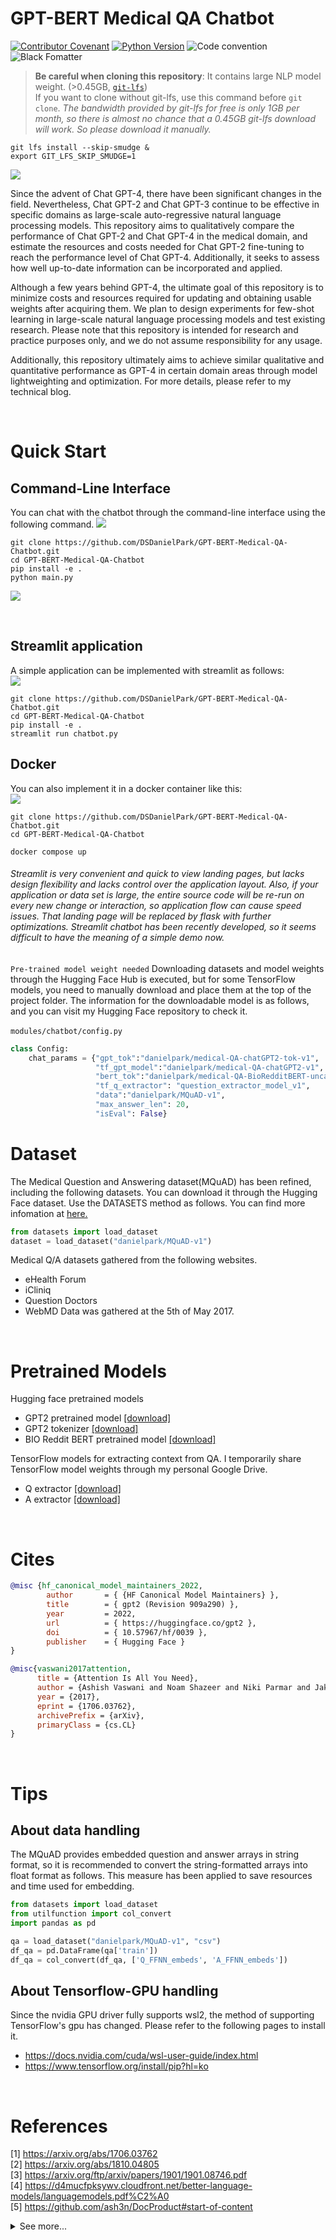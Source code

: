 # GPT-BERT Medical QA Chatbot
[![Contributor Covenant](https://img.shields.io/badge/contributor%20covenant-v2.0%20adopted-black.svg)](code_of_conduct.md)
[![Python Version](https://img.shields.io/badge/python-3.6%2C3.7%2C3.8-black.svg)](code_of_conduct.md)
![Code convention](https://img.shields.io/badge/code%20convention-pep8-black)
![Black Fomatter](https://img.shields.io/badge/code%20style-black-000000.svg)

> **Be careful when cloning this repository**: It contains large NLP model weight. (>0.45GB, [`git-lfs`](https://git-lfs.com/)) <br>
> If you want to clone without git-lfs, use this command before `git clone`. *The bandwidth provided by git-lfs for free is only 1GB per month, so there is almost no chance that a 0.45GB git-lfs download will work. So please download it manually.*
```
git lfs install --skip-smudge &
export GIT_LFS_SKIP_SMUDGE=1
```

![](https://github.com/DSDanielPark/GPT-BERT-Medical-QA-Chatbot/blob/main/assets/imgs/medichatbot_walle.png)

Since the advent of Chat GPT-4, there have been significant changes in the field. Nevertheless, Chat GPT-2 and Chat GPT-3 continue to be effective in specific domains as large-scale auto-regressive natural language processing models. This repository aims to qualitatively compare the performance of Chat GPT-2 and Chat GPT-4 in the medical domain, and estimate the resources and costs needed for Chat GPT-2 fine-tuning to reach the performance level of Chat GPT-4. Additionally, it seeks to assess how well up-to-date information can be incorporated and applied.

Although a few years behind GPT-4, the ultimate goal of this repository is to minimize costs and resources required for updating and obtaining usable weights after acquiring them. We plan to design experiments for few-shot learning in large-scale natural language processing models and test existing research. Please note that this repository is intended for research and practice purposes only, and we do not assume responsibility for any usage.

Additionally, this repository ultimately aims to achieve similar qualitative and quantitative performance as GPT-4 in certain domain areas through model lightweighting and optimization. For more details, please refer to my technical blog.



<br>

# Quick Start
## Command-Line Interface
You can chat with the chatbot through the command-line interface using the following command.
![](https://github.com/DSDanielPark/GPT-BERT-Medical-QA-Chatbot/blob/main/assets/imgs/medichatbot.gif)
```
git clone https://github.com/DSDanielPark/GPT-BERT-Medical-QA-Chatbot.git
cd GPT-BERT-Medical-QA-Chatbot
pip install -e .
python main.py
```
![](https://github.com/DSDanielPark/GPT-BERT-Medical-QA-Chatbot/blob/main/assets/imgs/medichatbot.png)

<br>

## Streamlit application
A simple application can be implemented with streamlit as follows: <br>
![](https://github.com/DSDanielPark/GPT-BERT-Medical-QA-Chatbot/blob/main/assets/imgs/streamlit_app2.gif)
```
git clone https://github.com/DSDanielPark/GPT-BERT-Medical-QA-Chatbot.git
cd GPT-BERT-Medical-QA-Chatbot
pip install -e .
streamlit run chatbot.py
```
<!-- ![](https://github.com/DSDanielPark/GPT-BERT-Medical-QA-Chatbot/blob/main/assets/imgs/streamlit3.png) -->

## Docker
You can also implement it in a docker container like this: <br>
![](https://github.com/DSDanielPark/GPT-BERT-Medical-QA-Chatbot/blob/main/assets/imgs/docker_build.gif)
```
git clone https://github.com/DSDanielPark/GPT-BERT-Medical-QA-Chatbot.git
cd GPT-BERT-Medical-QA-Chatbot

docker compose up
```
###### Streamlit is very convenient and quick to view landing pages, but lacks design flexibility and lacks control over the application layout. Also, if your application or data set is large, the entire source code will be re-run on every new change or interaction, so application flow can cause speed issues. That landing page will be replaced by flask with further optimizations. Streamlit chatbot has been recently developed, so it seems difficult to have the meaning of a simple demo now.

`Pre-trained model weight needed`
Downloading datasets and model weights through the Hugging Face Hub is executed, but for some TensorFlow models, you need to manually download and place them at the top of the project folder. The information for the downloadable model is as follows, and you can visit my Hugging Face repository to check it. <br>
<br>
`modules/chatbot/config.py`
```python
class Config:
    chat_params = {"gpt_tok":"danielpark/medical-QA-chatGPT2-tok-v1",
                   "tf_gpt_model":"danielpark/medical-QA-chatGPT2-v1",
                   "bert_tok":"danielpark/medical-QA-BioRedditBERT-uncased-v1",
                   "tf_q_extractor": "question_extractor_model_v1",
                   "data":"danielpark/MQuAD-v1",
                   "max_answer_len": 20,
                   "isEval": False}
```

# Dataset
The Medical Question and Answering dataset(MQuAD) has been refined, including the following datasets. You can download it through the Hugging Face dataset. Use the DATASETS method as follows. You can find more infomation at [here.](https://huggingface.co/datasets/danielpark/MQuAD-v1)

```python
from datasets import load_dataset
dataset = load_dataset("danielpark/MQuAD-v1")
```

Medical Q/A datasets gathered from the following websites.
- eHealth Forum
- iCliniq
- Question Doctors
- WebMD
Data was gathered at the 5th of May 2017.

<br>

# Pretrained Models
Hugging face pretrained models
- GPT2 pretrained model [[download]](https://huggingface.co/danielpark/medical-QA-chatGPT2-v1)
- GPT2 tokenizer [[download]](https://huggingface.co/danielpark/medical-QA-chatGPT2-tok-v1)
- BIO Reddit BERT pretrained model [[download]](https://huggingface.co/danielpark/medical-QA-BioRedditBERT-uncased-v1)

TensorFlow models for extracting context from QA.
I temporarily share TensorFlow model weights through my personal Google Drive.
- Q extractor [[download]](https://drive.google.com/drive/folders/1VjljBW_HXXIXoh0u2Y1anPCveQCj9vnQ?usp=share_link)
- A extractor [[download]](https://drive.google.com/drive/folders/1iZ6jCiZPqjsNOyVoHcagEf3hDC5H181j?usp=share_link)


<br>

# Cites
```BibTex
@misc {hf_canonical_model_maintainers_2022,
        author       = { {HF Canonical Model Maintainers} },
        title        = { gpt2 (Revision 909a290) },
        year         = 2022,
        url          = { https://huggingface.co/gpt2 },
        doi          = { 10.57967/hf/0039 },
        publisher    = { Hugging Face }
}

@misc{vaswani2017attention,
      title = {Attention Is All You Need}, 
      author = {Ashish Vaswani and Noam Shazeer and Niki Parmar and Jakob Uszkoreit and Llion Jones and Aidan N. Gomez and Lukasz Kaiser and Illia Polosukhin},
      year = {2017},
      eprint = {1706.03762},
      archivePrefix = {arXiv},
      primaryClass = {cs.CL}
}
```
<br>

# Tips

## About data handling
The MQuAD provides embedded question and answer arrays in string format, so it is recommended to convert the string-formatted arrays into float format as follows. This measure has been applied to save resources and time used for embedding.

```python
from datasets import load_dataset
from utilfunction import col_convert
import pandas as pd

qa = load_dataset("danielpark/MQuAD-v1", "csv")
df_qa = pd.DataFrame(qa['train'])
df_qa = col_convert(df_qa, ['Q_FFNN_embeds', 'A_FFNN_embeds'])
```

## About Tensorflow-GPU handling
Since the nvidia GPU driver fully supports wsl2, the method of supporting TensorFlow's gpu has changed. Please refer to the following pages to install it.
- https://docs.nvidia.com/cuda/wsl-user-guide/index.html
- https://www.tensorflow.org/install/pip?hl=ko

<br>

# References
[1] https://arxiv.org/abs/1706.03762 <br>
[2] https://arxiv.org/abs/1810.04805 <br>
[3] https://arxiv.org/ftp/arxiv/papers/1901/1901.08746.pdf <br>
[4] https://d4mucfpksywv.cloudfront.net/better-language-models/languagemodels.pdf%C2%A0 <br>
[5] https://github.com/ash3n/DocProduct#start-of-content <br>

<details>
<summary> See more...</summary>
[6] https://appliedaicourse.com <br>
[7] https://suniljammalamadaka.medium.com/medical-chatbot-using-bert-and-gpt2-62f0c973162f <br>
[8] https://github.com/LasseRegin/medical-question-answer-data <br>
[9] https://huggingface.co/gpt2 <br>
[10] https://github.com/AI-Yash/st-chat <br>
[11] https://streamlit.io/ <br>
[12] https://docs.streamlit.io/knowledge-base/tutorials/deploy/docker <br>
[13] https://chatterbot.readthedocs.io/en/stable/logic/index.html
[14] https://blog.streamlit.io/3-steps-to-fix-app-memory-leaks/
[15] https://blog.streamlit.io/common-app-problems-resource-limits/

</details>
